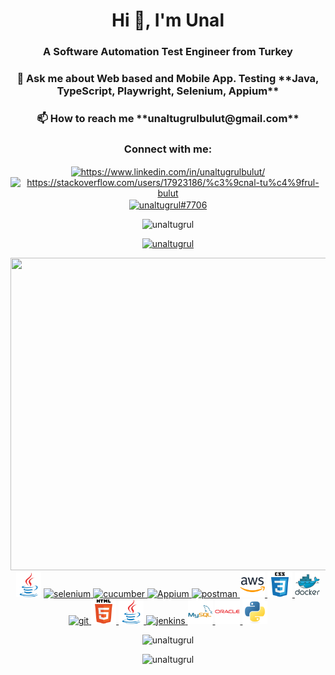
# 
<h1 align="center">Hi 👋, I'm Unal</h1>
<h3 align="center">A Software Automation Test Engineer from Turkey</h3>
<h3 align="center">💬 Ask me about Web based and Mobile App. Testing **Java, TypeScript, Playwright, Selenium, Appium**</h3>
<h3 align="center">📫 How to reach me **unaltugrulbulut@gmail.com**</h3>
<h3 align="center">Connect with me:</h3>
<p align="center">
<a href="https://www.linkedin.com/in/unaltugrulbulut" target="blank"><img align="center" src="https://raw.githubusercontent.com/rahuldkjain/github-profile-readme-generator/master/src/images/icons/Social/linked-in-alt.svg" alt="https://www.linkedin.com/in/unaltugrulbulut/" height="30" width="40" /></a>
<a href="[https://stackoverflow.com/users/https://stackoverflow.com/users/17923186/%c3%9cnal-tu%c4%9frul-bulut](https://stackoverflow.com/users/17923186/%c3%9cnal-tu%c4%9frul-bulut)" target="blank"><img align="center" src="https://raw.githubusercontent.com/rahuldkjain/github-profile-readme-generator/master/src/images/icons/Social/stack-overflow.svg" alt="https://stackoverflow.com/users/17923186/%c3%9cnal-tu%c4%9frul-bulut" height="30" width="40" /></a>
<a href="https://discord.com/channels/@unaltugrul#7706" target="blank"><img align="center" src="https://raw.githubusercontent.com/rahuldkjain/github-profile-readme-generator/master/src/images/icons/Social/discord.svg" alt="unaltugrul#7706" height="30" width="40" /></a> 
</p>

<p align="center"> <img src="https://komarev.com/ghpvc/?username=unaltugrul&label=Profile%20views&color=0e75b6&style=flat" alt="unaltugrul" /> </p>

<p align="center"> <a href="https://github.com/ryo-ma/github-profile-trophy"><img src="https://github-profile-trophy.vercel.app/?username=unaltugrul" alt="unaltugrul" /></a> </p>


<p align="center">
<img loading="lazy" src="https://www.qamadness.com/wp-content/themes/qamadness/dist/images/blog-gifs/regretion-testing.gif" alt="" width="1000" height="500" class="alignnone size-full wp-image-12070">
<img src="https://raw.githubusercontent.com/devicons/devicon/master/icons/java/java-original.svg" alt="java" width="40" height="40" style="max-width: 100%;">
<a href="https://www.selenium.dev" target="_blank" rel="noreferrer"> <img src="https://raw.githubusercontent.com/detain/svg-logos/780f25886640cef088af994181646db2f6b1a3f8/svg/selenium-logo.svg" alt="selenium" width="40" height="40"/> 
<img src="https://camo.githubusercontent.com/1ddd9fb2dbbafa4b0282cd20342f7bf9c6ce21bef5c3f5e0db7aa59c50f909b0/68747470733a2f2f656e637279707465642d74626e302e677374617469632e636f6d2f696d616765733f713d74626e3a414e643947635345466d6848766e365752626c3658696550595f7551484262565a557a5279744975514126757371703d434155" alt="cucumber" width="40" height="40" data-canonical-src="https://encrypted-tbn0.gstatic.com/images?q=tbn:ANd9GcSEFmhHvn6WRbl6XiePY_uQHBbVZUzRytIuQA&amp;usqp=CAU" style="max-width: 100%;">
<a href="https://www.appium.com" rel="nofollow"> <img src="https://camo.githubusercontent.com/865295b58d03aff31e8bfac8ea5e9c9689e3ad4673da380719a36afc8ddd6ea2/68747470733a2f2f6d69726f2e6d656469756d2e636f6d2f6d61782f3639382f302a41723764417254764c4947725273326e2e706e67" alt="Appium" width="100" height="50" data-canonical-src="https://miro.medium.com/max/698/0*Ar7dArTvLIGrRs2n.png"width="100" height="40"> </a>
    <a href="https://postman.com" target="_blank" rel="noreferrer"> <img src="https://www.vectorlogo.zone/logos/getpostman/getpostman-icon.svg" alt="postman" width="40" height="40"/> </a> <a href="https://aws.amazon.com" target="_blank" rel="noreferrer"> <img src="https://raw.githubusercontent.com/devicons/devicon/master/icons/amazonwebservices/amazonwebservices-original-wordmark.svg" alt="aws" width="40" height="40"/> </a> <a href="https://www.w3schools.com/css/" target="_blank" rel="noreferrer"> <img src="https://raw.githubusercontent.com/devicons/devicon/master/icons/css3/css3-original-wordmark.svg" alt="css3" width="40" height="40"/> </a> <a href="https://www.docker.com/" target="_blank" rel="noreferrer"> <img src="https://raw.githubusercontent.com/devicons/devicon/master/icons/docker/docker-original-wordmark.svg" alt="docker" width="40" height="40"/> </a> <a href="https://git-scm.com/" target="_blank" rel="noreferrer"> <img src="https://www.vectorlogo.zone/logos/git-scm/git-scm-icon.svg" alt="git" width="40" height="40"/> </a> <a href="https://www.w3.org/html/" target="_blank" rel="noreferrer"> <img src="https://raw.githubusercontent.com/devicons/devicon/master/icons/html5/html5-original-wordmark.svg" alt="html5" width="40" height="40"/> </a> <a href="https://www.java.com" target="_blank" rel="noreferrer"> <img src="https://raw.githubusercontent.com/devicons/devicon/master/icons/java/java-original.svg" alt="java" width="40" height="40"/> </a> <a href="https://www.jenkins.io" target="_blank" rel="noreferrer"> <img src="https://www.vectorlogo.zone/logos/jenkins/jenkins-icon.svg" alt="jenkins" width="40" height="40"/> </a> <a href="https://www.mysql.com/" target="_blank" rel="noreferrer"> <img src="https://raw.githubusercontent.com/devicons/devicon/master/icons/mysql/mysql-original-wordmark.svg" alt="mysql" width="40" height="40"/> </a> <a href="https://www.oracle.com/" target="_blank" rel="noreferrer"> <img src="https://raw.githubusercontent.com/devicons/devicon/master/icons/oracle/oracle-original.svg" alt="oracle" width="40" height="40"/> </a> <a href="https://www.python.org" target="_blank" rel="noreferrer"> <img src="https://raw.githubusercontent.com/devicons/devicon/master/icons/python/python-original.svg" alt="python" width="40" height="40"/> </a>  </p>

<p align="center" ><img src="https://github-readme-stats.vercel.app/api/top-langs?username=unaltugrul&show_icons=true&locale=en&layout=compact" alt="unaltugrul" /></p>

<p align="center"><img  src="https://github-readme-streak-stats.herokuapp.com/?user=unaltugrul&" alt="unaltugrul" /></p>

